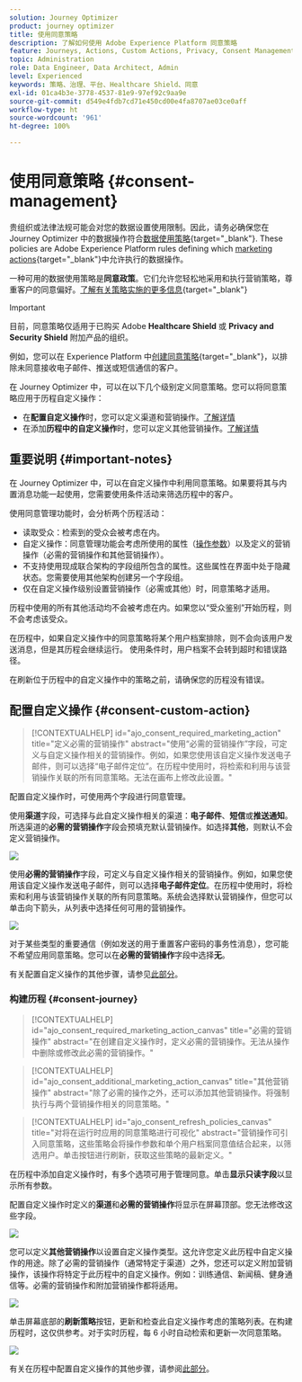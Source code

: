 ```yaml
---
solution: Journey Optimizer
product: journey optimizer
title: 使用同意策略
description: 了解如何使用 Adobe Experience Platform 同意策略
feature: Journeys, Actions, Custom Actions, Privacy, Consent Management
topic: Administration
role: Data Engineer, Data Architect, Admin
level: Experienced
keywords: 策略、治理、平台、Healthcare Shield、同意
exl-id: 01ca4b3e-3778-4537-81e9-97ef92c9aa9e
source-git-commit: d549e4fdb7cd71e450cd00e4fa8707ae03ce0aff
workflow-type: ht
source-wordcount: '961'
ht-degree: 100%

---
```


# 使用同意策略 {#consent-management}

<!--Adobe Experience Platform allows you to easily adopt and enforce marketing policies to respect the consent preferences of your customers. Consent policies are defined in Adobe Experience Platform. Refer to [this documentation](https://experienceleague.adobe.com/docs/experience-platform/data-governance/policies/user-guide.html#consent-policy).

In Journey Optimizer, you can apply these consent policies to your custom actions. For example, you can define consent policies to exclude customers who have not consented to receive email, push or SMS communication.-->

贵组织或法律法规可能会对您的数据设置使用限制。因此，请务必确保您在 Journey Optimizer 中的数据操作符合[数据使用策略](https://experienceleague.adobe.com/docs/experience-platform/data-governance/policies/overview.html?lang=zh-Hans){target="_blank"}. These policies are Adobe Experience Platform rules defining which [marketing actions](https://experienceleague.adobe.com/docs/experience-platform/data-governance/policies/overview.html?lang=zh-Hans#marketing-actions){target="_blank"}中允许执行的数据操作。

一种可用的数据使用策略是&#x200B;**同意政策**。它们允许您轻松地采用和执行营销策略，尊重客户的同意偏好。[了解有关策略实施的更多信息](https://experienceleague.adobe.com/docs/experience-platform/data-governance/enforcement/auto-enforcement.html?lang=zh-Hans){target="_blank"}

>[!IMPORTANT]
>
>目前，同意策略仅适用于已购买 Adobe **Healthcare Shield** 或 **Privacy and Security Shield** 附加产品的组织。

例如，您可以在 Experience Platform 中[创建同意策略](https://experienceleague.adobe.com/docs/experience-platform/data-governance/policies/user-guide.html?lang=zh-Hans#consent-policy){target="_blank"}，以排除未同意接收电子邮件、推送或短信通信的客户。

在 Journey Optimizer 中，可以在以下几个级别定义同意策略。您可以将同意策略应用于历程自定义操作：

* 在&#x200B;**配置自定义操作**&#x200B;时，您可以定义渠道和营销操作。[了解详情](#consent-custom-action)
* 在添加&#x200B;**历程中的自定义操作**&#x200B;时，您可以定义其他营销操作。[了解详情](#consent-journey)

## 重要说明 {#important-notes}

在 Journey Optimizer 中，可以在自定义操作中利用同意策略。如果要将其与内置消息功能一起使用，您需要使用条件活动来筛选历程中的客户。

使用同意管理功能时，会分析两个历程活动：

* 读取受众：检索到的受众会被考虑在内。
* 自定义操作：同意管理功能会考虑所使用的属性（[操作参数](../action/about-custom-action-configuration.md#define-the-message-parameters)）以及定义的营销操作（必需的营销操作和其他营销操作）。
* 不支持使用现成联合架构的字段组所包含的属性。这些属性在界面中处于隐藏状态。您需要使用其他架构创建另一个字段组。
* 仅在自定义操作级别设置营销操作（必需或其他）时，同意策略才适用。

历程中使用的所有其他活动均不会被考虑在内。如果您以“受众鉴别”开始历程，则不会考虑该受众。

在历程中，如果自定义操作中的同意策略将某个用户档案排除，则不会向该用户发送消息，但是其历程会继续运行。 使用条件时，用户档案不会转到超时和错误路径。

在刷新位于历程中的自定义操作中的策略之前，请确保您的历程没有错误。

<!--
There are two types of latency regarding the use of consent policies:

* **User latency**: the delay from the time a profile changes a consent settings to the moment it is applied in Experience Platform. This can take up to 48h. 
* **Consent policy latency**: the delay from the time a consent policy is created or updated to the moment it is applied. This can take up to 6 hours
-->

## 配置自定义操作 {#consent-custom-action}

>[!CONTEXTUALHELP]
>id="ajo_consent_required_marketing_action"
>title="定义必需的营销操作"
>abstract="使用“必需的营销操作”字段，可定义与自定义操作相关的营销操作。例如，如果您使用该自定义操作发送电子邮件，则可以选择“电子邮件定位”。在历程中使用时，将检索和利用与该营销操作关联的所有同意策略。无法在画布上修改此设置。"

配置自定义操作时，可使用两个字段进行同意管理。

使用&#x200B;**渠道**&#x200B;字段，可选择与此自定义操作相关的渠道：**电子邮件**、**短信**&#x200B;或&#x200B;**推送通知**。所选渠道的&#x200B;**必需的营销操作**&#x200B;字段会预填充默认营销操作。如选择&#x200B;**其他**，则默认不会定义营销操作。

![](assets/consent1.png)

使用&#x200B;**必需的营销操作**&#x200B;字段，可定义与自定义操作相关的营销操作。例如，如果您使用该自定义操作发送电子邮件，则可以选择&#x200B;**电子邮件定位**。在历程中使用时，将检索和利用与该营销操作关联的所有同意策略。系统会选择默认营销操作，但您可以单击向下箭头，从列表中选择任何可用的营销操作。

![](assets/consent2.png)

对于某些类型的重要通信（例如发送的用于重置客户密码的事务性消息），您可能不希望应用同意策略。您可以在&#x200B;**必需的营销操作**&#x200B;字段中选择&#x200B;**无**。

有关配置自定义操作的其他步骤，请参见[此部分](../action/about-custom-action-configuration.md#consent-management)。

### 构建历程 {#consent-journey}

>[!CONTEXTUALHELP]
>id="ajo_consent_required_marketing_action_canvas"
>title="必需的营销操作"
>abstract="在创建自定义操作时，定义必需的营销操作。无法从操作中删除或修改此必需的营销操作。"

>[!CONTEXTUALHELP]
>id="ajo_consent_additional_marketing_action_canvas"
>title="其他营销操作"
>abstract="除了必需的操作之外，还可以添加其他营销操作。将强制执行与两个营销操作相关的同意策略。"

>[!CONTEXTUALHELP]
>id="ajo_consent_refresh_policies_canvas"
>title="对将在运行时应用的同意策略进行可视化"
>abstract="营销操作可引入同意策略，这些策略会将操作参数和单个用户档案同意值结合起来，以筛选用户。单击按钮进行刷新，获取这些策略的最新定义。"

在历程中添加自定义操作时，有多个选项可用于管理同意。单击&#x200B;**显示只读字段**&#x200B;以显示所有参数。

配置自定义操作时定义的&#x200B;**渠道**&#x200B;和&#x200B;**必需的营销操作**&#x200B;将显示在屏幕顶部。您无法修改这些字段。

![](assets/consent4.png)

您可以定义&#x200B;**其他营销操作**&#x200B;以设置自定义操作类型。这允许您定义此历程中自定义操作的用途。除了必需的营销操作（通常特定于渠道）之外，您还可以定义附加营销操作，该操作将特定于此历程中的自定义操作。例如：训练通信、新闻稿、健身通信等。必需的营销操作和附加营销操作都将适用。

![](assets/consent3.png)

单击屏幕底部的&#x200B;**刷新策略**&#x200B;按钮，更新和检查此自定义操作考虑的策略列表。在构建历程时，这仅供参考。对于实时历程，每 6 小时自动检索和更新一次同意策略。

![](assets/consent5.png)

<!--
The following data is taken into account for consent:

* marketing actions and additional marketing actions defined in the custom action
* action parameters defined in the custom action, see this [section](../action/about-custom-action-configuration.md#define-the-message-parameters) 
* attributes used as criteria in a segment when the journey starts with a Read segment, see this [section](../building-journeys/read-audience.md) 

>[!NOTE]
>
>Please note that there can be a latency when updating the list of policies applied, refer to this [this section](../action/consent.md#important-notes).
-->

有关在历程中配置自定义操作的其他步骤，请参阅[此部分](../building-journeys/using-custom-actions.md)。
